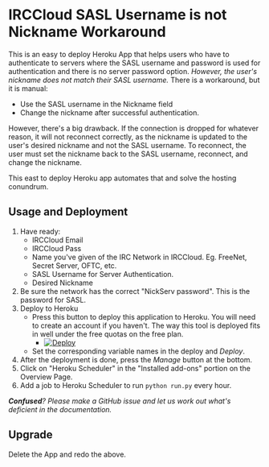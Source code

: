 # IRCCloud SASL Username is not Nickname Workaround

This is an easy to deploy Heroku App that helps users who have to authenticate to servers where the SASL username and
password is used for authentication and there is no server password option. *However, the user's nickname does not
match their SASL username.* There is a workaround, but it is manual:

* Use the SASL username in the Nickname field
* Change the nickname after successful authentication.

However, there's a big drawback. If the connection is dropped for whatever reason, it will not reconnect correctly, as
the nickname is updated to the user's desired nickname and not the SASL username. To reconnect, the user must set the
nickname back to the SASL username, reconnect, and change the nickname.

This east to deploy Heroku app automates that and solve the hosting conundrum.
 
## Usage and Deployment

1. Have ready:    
    * IRCCloud Email
    * IRCCloud Pass
    * Name you've given of the IRC Network in IRCCloud. Eg. FreeNet, Secret Server, OFTC, etc.
    * SASL Username for Server Authentication.
    * Desired Nickname
2. Be sure the network has the correct "NickServ password". This is the password for SASL.
3. Deploy to Heroku
    * Press this button to deploy this application to Heroku. You will need to create an account if you haven't.
    The way this tool is deployed fits in well under the free quotas on the free plan. 
        * [![Deploy](https://www.herokucdn.com/deploy/button.svg)](https://heroku.com/deploy)
    * Set the corresponding variable names in the deploy and *Deploy*.
4. After the deployment is done, press the *Manage* button at the bottom.
5. Click on "Heroku Scheduler" in the "Installed add-ons" portion on the Overview Page. 
6. Add a job to Heroku Scheduler to run `python run.py` every hour.
 
***Confused**? Please make a GitHub issue and let us work out
what's deficient in the documentation.*
   
## Upgrade

Delete the App and redo the above. 
